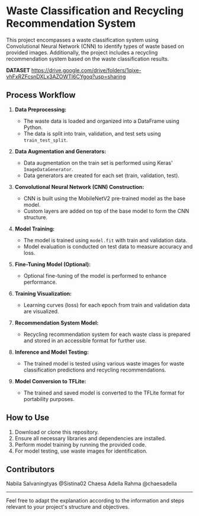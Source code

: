 # Waste Classification and Recycling Recommendation System

This project encompasses a waste classification system using Convolutional Neural Network (CNN) to identify types of waste based on provided images. Additionally, the project includes a recycling recommendation system based on the waste classification results.

**DATASET**
https://drive.google.com/drive/folders/1qixe-vhFxRZFcsnDXLx3AZOWTI6CYgoq?usp=sharing

## Process Workflow

1. **Data Preprocessing:**
   - The waste data is loaded and organized into a DataFrame using Python.
   - The data is split into train, validation, and test sets using `train_test_split`.

2. **Data Augmentation and Generators:**
   - Data augmentation on the train set is performed using Keras' `ImageDataGenerator`.
   - Data generators are created for each set (train, validation, test).

3. **Convolutional Neural Network (CNN) Construction:**
   - CNN is built using the MobileNetV2 pre-trained model as the base model.
   - Custom layers are added on top of the base model to form the CNN structure.

4. **Model Training:**
   - The model is trained using `model.fit` with train and validation data.
   - Model evaluation is conducted on test data to measure accuracy and loss.

5. **Fine-Tuning Model (Optional):**
   - Optional fine-tuning of the model is performed to enhance performance.

6. **Training Visualization:**
   - Learning curves (loss) for each epoch from train and validation data are visualized.

7. **Recommendation System Model:**
   - Recycling recommendation system for each waste class is prepared and stored in an accessible format for further use.

8. **Inference and Model Testing:**
   - The trained model is tested using various waste images for waste classification predictions and recycling recommendations.

9. **Model Conversion to TFLite:**
   - The trained and saved model is converted to the TFLite format for portability purposes.

## How to Use
1. Download or clone this repository.
2. Ensure all necessary libraries and dependencies are installed.
3. Perform model training by running the provided code.
4. For model testing, use waste images for identification.

## Contributors
Nabila Salvaningtyas @Sistina02
Chaesa Adella Rahma @chaesadella

---

Feel free to adapt the explanation according to the information and steps relevant to your project's structure and objectives.
